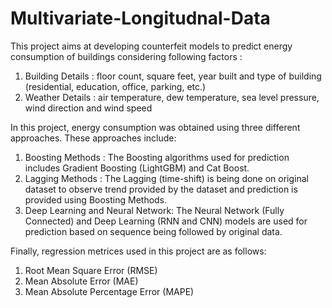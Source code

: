 # Multivariate-Longitudnal-Data

This project aims at developing counterfeit models to predict energy consumption of buildings considering following factors :

1. Building Details : floor count, square feet, year built and type of building (residential, education, office, parking, etc.)
2. Weather Details :  air temperature, dew temperature, sea level pressure, wind direction and wind speed

In this project, energy consumption was obtained using three different approaches. These approaches include:

1. Boosting Methods : The Boosting algorithms used for prediction includes Gradient Boosting (LightGBM) and Cat Boost.
2. Lagging Methods : The Lagging (time-shift) is being done on original dataset to observe trend provided by the dataset  and prediction is provided using Boosting Methods.
3. Deep Learning and Neural Network: The Neural Network (Fully Connected) and Deep Learning (RNN and CNN) models are used for prediction based on sequence being followed by original data.

Finally, regression metrices used in this project are as follows:

1. Root Mean Square Error (RMSE)
2. Mean Absolute Error (MAE)
3. Mean Absolute Percentage Error (MAPE)

